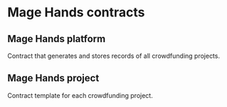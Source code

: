 # Mage Hands contracts

## Mage Hands platform

Contract that generates and stores records of all crowdfunding projects.

## Mage Hands project

Contract template for each crowdfunding project.